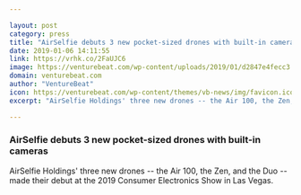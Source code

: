 ```yaml
---

layout: post
category: press
title: "AirSelfie debuts 3 new pocket-sized drones with built-in cameras"
date: 2019-01-06 14:11:55
link: https://vrhk.co/2FaUJC6
image: https://venturebeat.com/wp-content/uploads/2019/01/d2847e4fecc3.jpeg?fit=1192%2C596&strip=all
domain: venturebeat.com
author: "VentureBeat"
icon: https://venturebeat.com/wp-content/themes/vb-news/img/favicon.ico
excerpt: "AirSelfie Holdings' three new drones -- the Air 100, the Zen, and the Duo -- made their debut at the 2019 Consumer Electronics Show in Las Vegas."

---
```


### AirSelfie debuts 3 new pocket-sized drones with built-in cameras

AirSelfie Holdings' three new drones -- the Air 100, the Zen, and the Duo -- made their debut at the 2019 Consumer Electronics Show in Las Vegas.